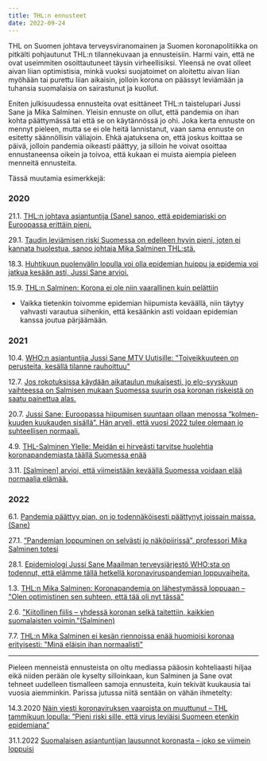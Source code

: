 ```yaml
---
title: THL:n ennusteet
date: 2022-09-24
---
```


THL on Suomen johtava terveysviranomainen ja Suomen koronapolitiikka on pitkälti pohjautunut THL:n tilannekuvaan ja ennusteisiin. Harmi vain, että ne ovat useimmiten osoittautuneet täysin virheellisiksi. Yleensä ne ovat olleet aivan liian optimistisia, minkä vuoksi suojatoimet on aloitettu aivan liian myöhään tai purettu liian aikaisin, jolloin korona on päässyt leviämään ja tuhansia suomalaisia on sairastunut ja kuollut.

Eniten julkisuudessa ennusteita ovat esittäneet THL:n taistelupari Jussi Sane ja Mika Salminen. Yleisin ennuste on ollut, että pandemia on ihan kohta päättymässä tai että se on käytännössä jo ohi. Joka kerta ennuste on mennyt pieleen, mutta se ei ole heitä lannistanut, vaan sama ennuste on esitetty säännöllisin väliajoin. Ehkä ajatuksena on, että joskus koittaa se päivä, jolloin pandemia oikeasti päättyy, ja silloin he voivat osoittaa ennustaneensa oikein ja toivoa, että kukaan ei muista aiempia pieleen menneitä ennusteita.

Tässä muutamia esimerkkejä:

### 2020

21.1. [THL:n johtava asiantuntija (Sane) sanoo, että epidemiariski on Euroopassa erittäin pieni.](https://yle.fi/uutiset/3-11168163)

29.1. [Taudin leviämisen riski Suomessa on edelleen hyvin pieni, joten ei kannata huolestua, sanoo johtaja Mika Salminen THL:stä.](https://thl.fi/fi/-/matkailijalla-todettu-koronavirustartunta-lapin-keskussairaalassa)

18.3. [Huhtikuun puolenvälin lopulla voi olla epidemian huippu ja epidemia voi jatkua kesään asti, Jussi Sane arvioi.](https://www.is.fi/kotimaa/art-2000006443789.html)

15.9. [THL:n Salminen: Korona ei ole niin vaarallinen kuin pelättiin](https://www.is.fi/kotimaa/art-2000006635940.html)
* Vaikka tietenkin toivomme epidemian hiipumista keväällä, niin täytyy vahvasti varautua siihenkin, että kesäänkin asti voidaan epidemian kanssa joutua pärjäämään.


### 2021

10.4. [WHO:n asiantuntija Jussi Sane MTV Uutisille: "Toiveikkuuteen on perusteita, kesällä tilanne rauhoittuu"](https://www.mtvuutiset.fi/artikkeli/who-n-asiantuntija-jussi-sane-mtv-uutisille-toiveikkuuteen-on-perusteita-kesalla-tilanne-rauhoittuu/8111262)

12.7. [Jos rokotuksissa käydään aikataulun mukaisesti, jo elo-syyskuun vaihteessa on Salmisen mukaan Suomessa suurin osa koronan riskeistä on saatu painettua alas.](https://www.iltalehti.fi/terveysuutiset/a/6e433208-821b-4dbc-b25a-6c9b1e4f0b02)

20.7. [Jussi Sane: Euroopassa hiipumisen suuntaan ollaan menossa ”kolmen-kuuden kuukauden sisällä”. Hän arveli, että vuosi 2022 tulee olemaan jo suhteellisen normaali.](https://areena.yle.fi/1-50901217)

4.9. [THL-Salminen Ylelle: Meidän ei hirveästi tarvitse huolehtia koronapandemiasta täällä Suomessa enää](https://www.mtvuutiset.fi/artikkeli/thl-salminen-ylelle-meidan-ei-hirveasti-tarvitse-huolehtia-koronapandemiasta-taalla-suomessa-enaa/8227238#gs.a64sxw)

3.11. [[Salminen] arvioi, että viimeistään keväällä Suomessa voidaan elää normaalia elämää.](https://www.is.fi/kotimaa/art-2000008374234.html)

### 2022

6.1. [Pandemia päättyy pian, on jo todennäköisesti päättynyt joissain maissa. (Sane)](https://medium.com/@jussi.sane/ajatuksia-pandemiasta-loppusuoralla-bde8a520076b)

27.1. [”Pandemian loppuminen on selvästi jo näköpiirissä”, professori Mika Salminen totesi](https://www.munoulu.fi/artikkeli/-/id/thl-n-mika-salminen-pohjoiselle-valmiustoimikunnalle-alueelliset-toimijat-ovat-onnistuneet-torjumaan-koronaa-hyvin)

28.1. [Epidemiologi Jussi Sane Maailman terveysjärjestö WHO:sta on todennut, että elämme tällä hetkellä koronaviruspandemian loppuvaiheita.](https://www.mtvuutiset.fi/artikkeli/nain-who-n-jussi-sane-kommentoi-pandemiaa-korona-ei-ole-mihinkaan-haviamassa/8342546)

1.3. [THL:n Mika Salminen: Koronapandemia on lähestymässä loppuaan – "Olen optimistinen sen suhteen, että tää oli nyt tässä"](https://www.mtvuutiset.fi/artikkeli/thl-n-mika-salminen-koronapandemia-on-lahestymassa-loppuaan-olen-optimistinen-sen-suhteen-etta-taa-oli-nyt-tassa/8368112#gs.5w1tpv)

2.6. ["Kiitollinen fiilis – yhdessä koronan selkä taitettiin, kaikkien suomalaisten voimin."(Salminen)](https://www.hs.fi/kotimaa/art-2000008859436.html)

7.7.  [THL:n Mika Salminen ei kesän riennoissa enää huomioisi koronaa erityisesti: "Minä eläisin ihan normaalisti"](https://yle.fi/uutiset/3-12528332)

---

Pieleen menneistä ennusteista on oltu mediassa pääosin kohteliaasti hiljaa eikä niiden perään ole kyselty silloinkaan, kun Salminen ja Sane ovat tehneet uudelleen tismalleen samoja ennusteita, kuin tekivät kuukausia tai vuosia aiemminkin. Parissa jutussa niitä sentään on vähän ihmetelty:

14.3.2020 [Näin viesti koronaviruksen vaaroista on muuttunut – THL tammikuun lopulla: ”Pieni riski sille, että virus leviäisi Suomeen etenkin epidemiana”](https://www.is.fi/kotimaa/art-2000006439416.html)

31.1.2022 [Suomalaisen asiantuntijan lausunnot koronasta – joko se viimein loppuisi](https://www.verkkouutiset.fi/a/suomalaisen-asiantuntijan-lausunnot-koronasta-joko-se-viimein-loppuisi/#a1db291f)
